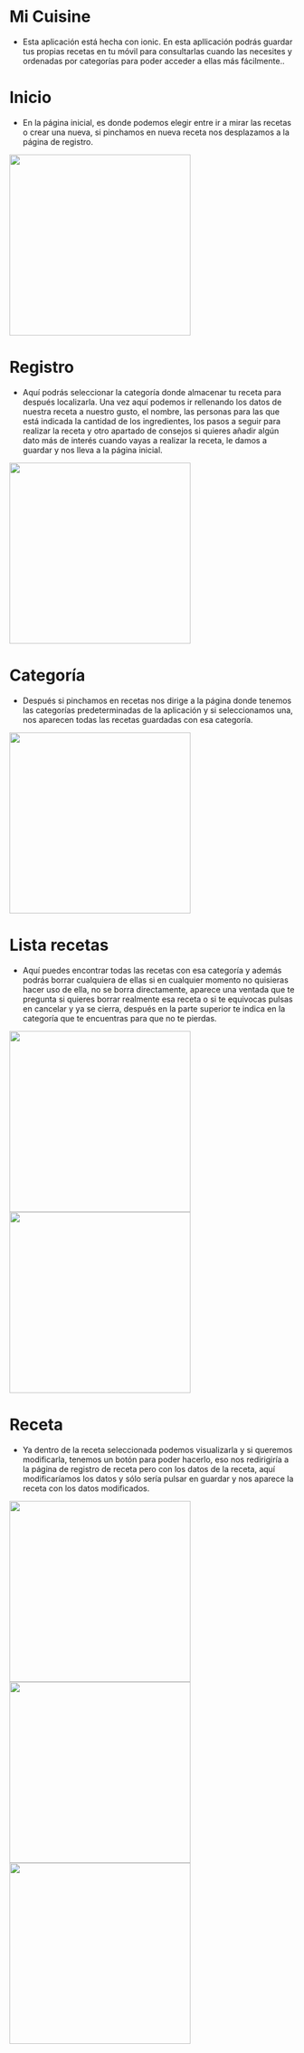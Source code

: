 # Mi Cuisine

* Esta aplicación está hecha con ionic. En esta apllicación podrás guardar tus propias recetas en tu móvil para consultarlas cuando las necesites y ordenadas por categorías para poder acceder a ellas más fácilmente..

# Inicio

* En la página inicial, es donde podemos elegir entre ir a mirar las recetas o crear una nueva, si pinchamos en nueva receta nos desplazamos a la página de registro.
<img src="img/Selección_002.png" width="320px">

# Registro

* Aquí podrás seleccionar la categoría donde almacenar tu receta para después localizarla. Una vez aquí podemos ir rellenando los datos de nuestra receta a nuestro gusto, el nombre, las personas para las que está indicada la cantidad de los ingredientes, los pasos a seguir para realizar la receta y otro apartado de consejos si quieres añadir algún dato más de interés cuando vayas a realizar la receta, le damos a guardar y nos lleva a la página inicial.
<img src="img/Selección_004.png" width="320px">

# Categoría

* Después si pinchamos en recetas nos dirige a la página donde tenemos las categorías predeterminadas de la aplicación y si seleccionamos una, nos aparecen todas las recetas guardadas con esa categoría.
<img src="img/Selección_005.png" width="320px">

# Lista recetas

* Aquí puedes encontrar todas las recetas con esa categoría y además podrás borrar cualquiera de ellas si en cualquier momento no quisieras hacer uso de ella, no se borra directamente, aparece una ventada que te pregunta si quieres borrar realmente esa receta o si te equivocas pulsas en cancelar y ya se cierra, después en la parte superior te indica en la categoría que te encuentras para que no te pierdas.
<img src="img/Selección_006.png" width="320px">
<img src="img/Selección_012.png" width="320px">

# Receta

* Ya dentro de la receta seleccionada podemos visualizarla y si queremos modificarla, tenemos un botón para poder hacerlo, eso nos redirigiría a la página de registro de receta pero con los datos de la receta, aquí modificaríamos los datos y sólo sería pulsar en guardar y nos aparece la receta con los datos modificados.
<img src="img/Selección_008.png" width="320px">
<img src="img/Selección_009.png" width="320px">
<img src="img/Selección_010.png" width="320px">



